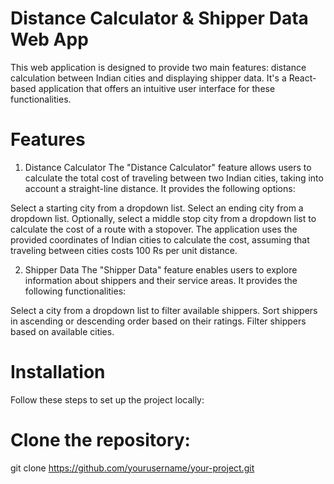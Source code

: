 # Distance Calculator & Shipper Data Web App

This web application is designed to provide two main features: distance calculation between Indian cities and displaying shipper data. It's a React-based application that offers an intuitive user interface for these functionalities.

# Features
1. Distance Calculator
The "Distance Calculator" feature allows users to calculate the total cost of traveling between two Indian cities, taking into account a straight-line distance. It provides the following options:

Select a starting city from a dropdown list.
Select an ending city from a dropdown list.
Optionally, select a middle stop city from a dropdown list to calculate the cost of a route with a stopover.
The application uses the provided coordinates of Indian cities to calculate the cost, assuming that traveling between cities costs 100 Rs per unit distance.

2. Shipper Data
The "Shipper Data" feature enables users to explore information about shippers and their service areas. It provides the following functionalities:

Select a city from a dropdown list to filter available shippers.
Sort shippers in ascending or descending order based on their ratings.
Filter shippers based on available cities.

# Installation
Follow these steps to set up the project locally:

# Clone the repository:
git clone https://github.com/yourusername/your-project.git
